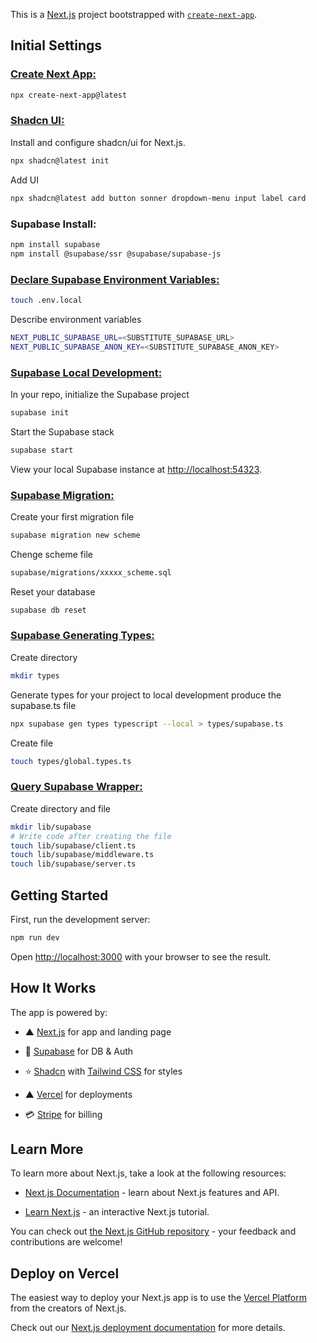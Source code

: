 This is a [Next.js](https://nextjs.org) project bootstrapped with [`create-next-app`](https://nextjs.org/docs/app/api-reference/cli/create-next-app).

## Initial Settings

### [Create Next App:](https://nextjs.org/docs/app/api-reference/cli/create-next-app)

```bash
npx create-next-app@latest
```

### [Shadcn UI:](https://ui.shadcn.com/docs/installation/next)

Install and configure shadcn/ui for Next.js.

```bash
npx shadcn@latest init
```

Add UI

```bash
npx shadcn@latest add button sonner dropdown-menu input label card
```

### Supabase Install:

```bash
npm install supabase
npm install @supabase/ssr @supabase/supabase-js
```

### [Declare Supabase Environment Variables:](https://supabase.com/docs/guides/getting-started/quickstarts/nextjs)

```bash
touch .env.local
```

Describe environment variables

```bash
NEXT_PUBLIC_SUPABASE_URL=<SUBSTITUTE_SUPABASE_URL>
NEXT_PUBLIC_SUPABASE_ANON_KEY=<SUBSTITUTE_SUPABASE_ANON_KEY>
```

### [Supabase Local Development:](https://supabase.com/docs/guides/local-development)

In your repo, initialize the Supabase project

```bash
supabase init
```

Start the Supabase stack

```bash
supabase start
```

View your local Supabase instance at [http://localhost:54323](http://localhost:54323).

### [Supabase Migration:](https://supabase.com/docs/guides/deployment/database-migrations)

Create your first migration file

```bash
supabase migration new scheme
```

Chenge scheme file

```bash
supabase/migrations/xxxxx_scheme.sql
```

Reset your database

```bash
supabase db reset
```

### [Supabase Generating Types:](https://supabase.com/docs/guides/api/rest/generating-types)

Create directory

```bash
mkdir types
```

Generate types for your project to local development produce the supabase.ts file

```bash
npx supabase gen types typescript --local > types/supabase.ts
```

Create file

```bash
touch types/global.types.ts
```

### [Query Supabase Wrapper:](https://supabase.com/docs/guides/getting-started/quickstarts/nextjs)

Create directory and file

```bash
mkdir lib/supabase
# Write code after creating the file
touch lib/supabase/client.ts
touch lib/supabase/middleware.ts
touch lib/supabase/server.ts
```

## Getting Started

First, run the development server:

```bash
npm run dev
```

Open [http://localhost:3000](http://localhost:3000) with your browser to see the result.

## How It Works

The app is powered by:

- ▲ [Next.js](https://nextjs.org/) for app and landing page

- 🔋 [Supabase](https://supabase.com/) for DB & Auth

- ⭐️ [Shadcn](https://ui.shadcn.com/) with [Tailwind CSS](https://tailwindcss.com/) for styles

- ▲ [Vercel](https://vercel.com/new/clone?repository-url=https%3A%2F%2Fgithub.com%2Fleap-ai%2Fheadshots-starter%2Ftree%2Fmain&env=ASTRIA_API_KEY,APP_WEBHOOK_SECRET&envDescription=Set%20up%20environment%20variables%20for%20Leap%20AI%20and%20redirect%20URL%20in%20Supabase%20Auth%20dashboard.%20See%20.env.local.example%20for%20full%20config%20with%20Resend%20and%20Stripe.&envLink=https%3A%2F%2Fgithub.com%2Fleap-ai%2Fheadshots-starter%2Fblob%2Fmain%2F.env.local.example&project-name=headshots-starter-clone&repository-name=headshots-starter-clone&demo-title=AI%20Headshot%20Generator&demo-description=A%20Professional%20AI%20headshot%20generator%20starter%20kit%20powered%20by%20Next.js%2C%20Leap%20AI%2C%20and%20Vercel&demo-url=https%3A%2F%2Fwww.getheadshots.ai%2F&demo-image=https%3A%2F%2Fimages.ctfassets.net%2Fe5382hct74si%2F1CEDfTwO5vPEiNMgN2Y1t6%2F245d1e0c11c4d8e734fbe345b9ecdc7c%2Fdemo.png&integration-ids=oac_VqOgBHqhEoFTPzGkPd7L0iH6&external-id=https%3A%2F%2Fgithub.com%2Fleap-ai%2Fheadshots-starter%2Ftree%2Fmain) for deployments

- 💳 [Stripe](https://stripe.com/) for billing

## Learn More

To learn more about Next.js, take a look at the following resources:

- [Next.js Documentation](https://nextjs.org/docs) - learn about Next.js features and API.

- [Learn Next.js](https://nextjs.org/learn) - an interactive Next.js tutorial.

You can check out [the Next.js GitHub repository](https://github.com/vercel/next.js) - your feedback and contributions are welcome!

## Deploy on Vercel

The easiest way to deploy your Next.js app is to use the [Vercel Platform](https://vercel.com/new?utm_medium=default-template&filter=next.js&utm_source=create-next-app&utm_campaign=create-next-app-readme) from the creators of Next.js.

Check out our [Next.js deployment documentation](https://nextjs.org/docs/app/building-your-application/deploying) for more details.
